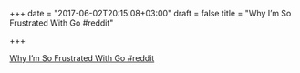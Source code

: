 +++
date = "2017-06-02T20:15:08+03:00"
draft = false
title = "Why I’m So Frustrated With Go  #reddit"

+++

<p><a href="https://t.co/qwc0TsE8X5">Why I’m So Frustrated With Go  #reddit</a></p>